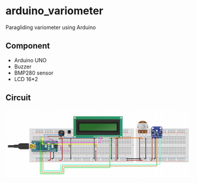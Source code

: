 # arduino_variometer

Paragliding variometer using Arduino

## Component

* Arduino UNO
* Buzzer
* BMP280 sensor
* LCD 16*2

## Circuit

![circuit](./schematic/circuit.png)

